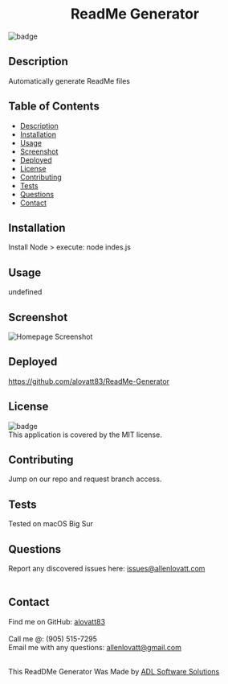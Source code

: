 
<h1 align="center">ReadMe Generator</h1>
  
![badge](https://img.shields.io/badge/license-MIT-orange)<br />

## Description
Automatically generate ReadMe files

## Table of Contents
- [Description](#description)
- [Installation](#installation)
- [Usage](#usage)
- [Screenshot](#screenshot)
- [Deployed](#deployed)
- [License](#license)
- [Contributing](#contributing)
- [Tests](#tests)
- [Questions](#questions)
- [Contact](#contact)

## Installation
Install Node > execute: node indes.js

## Usage
undefined

## Screenshot
![Homepage Screenshot](https://alovatt83.github.io/ReadMe-Generator/assets/images/screenshot.png)


## Deployed
https://github.com/alovatt83/ReadMe-Generator 

## License
![badge](https://img.shields.io/badge/license-MIT-orange)
<br />
This application is covered by the MIT license. 

## Contributing
Jump on our repo and request branch access.

## Tests
Tested on macOS Big Sur

## Questions
Report any discovered issues here: issues@allenlovatt.com<br />
<br />

## Contact
Find me on GitHub: [alovatt83](https://github.com/alovatt83)<br />
<br />
Call me @: (905) 515-7295
<br />
Email me with any questions: allenlovatt@gmail.com<br /><br />

This ReadDMe Generator Was Made by [ADL Software Solutions](https://github.com/alovat83/readme-generator)
    